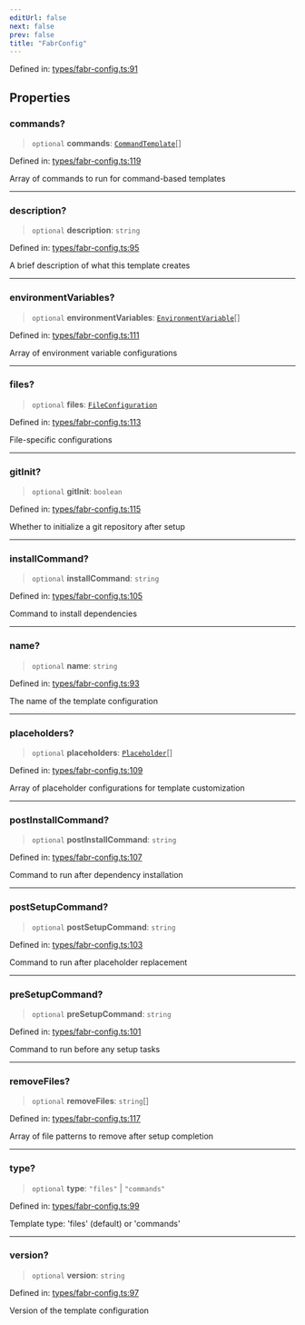 ```yaml
---
editUrl: false
next: false
prev: false
title: "FabrConfig"
---
```


Defined in: [types/fabr-config.ts:91](https://github.com/yashjawale/fabr/blob/af253d796213941a067e07d1a9e8b7372a1ddc07/src/types/fabr-config.ts#L91)

## Properties

### commands?

> `optional` **commands**: [`CommandTemplate`](/fabr/docs/api/types/fabr-config/interfaces/commandtemplate/)[]

Defined in: [types/fabr-config.ts:119](https://github.com/yashjawale/fabr/blob/af253d796213941a067e07d1a9e8b7372a1ddc07/src/types/fabr-config.ts#L119)

Array of commands to run for command-based templates

***

### description?

> `optional` **description**: `string`

Defined in: [types/fabr-config.ts:95](https://github.com/yashjawale/fabr/blob/af253d796213941a067e07d1a9e8b7372a1ddc07/src/types/fabr-config.ts#L95)

A brief description of what this template creates

***

### environmentVariables?

> `optional` **environmentVariables**: [`EnvironmentVariable`](/fabr/docs/api/types/fabr-config/interfaces/environmentvariable/)[]

Defined in: [types/fabr-config.ts:111](https://github.com/yashjawale/fabr/blob/af253d796213941a067e07d1a9e8b7372a1ddc07/src/types/fabr-config.ts#L111)

Array of environment variable configurations

***

### files?

> `optional` **files**: [`FileConfiguration`](/fabr/docs/api/types/fabr-config/interfaces/fileconfiguration/)

Defined in: [types/fabr-config.ts:113](https://github.com/yashjawale/fabr/blob/af253d796213941a067e07d1a9e8b7372a1ddc07/src/types/fabr-config.ts#L113)

File-specific configurations

***

### gitInit?

> `optional` **gitInit**: `boolean`

Defined in: [types/fabr-config.ts:115](https://github.com/yashjawale/fabr/blob/af253d796213941a067e07d1a9e8b7372a1ddc07/src/types/fabr-config.ts#L115)

Whether to initialize a git repository after setup

***

### installCommand?

> `optional` **installCommand**: `string`

Defined in: [types/fabr-config.ts:105](https://github.com/yashjawale/fabr/blob/af253d796213941a067e07d1a9e8b7372a1ddc07/src/types/fabr-config.ts#L105)

Command to install dependencies

***

### name?

> `optional` **name**: `string`

Defined in: [types/fabr-config.ts:93](https://github.com/yashjawale/fabr/blob/af253d796213941a067e07d1a9e8b7372a1ddc07/src/types/fabr-config.ts#L93)

The name of the template configuration

***

### placeholders?

> `optional` **placeholders**: [`Placeholder`](/fabr/docs/api/types/fabr-config/interfaces/placeholder/)[]

Defined in: [types/fabr-config.ts:109](https://github.com/yashjawale/fabr/blob/af253d796213941a067e07d1a9e8b7372a1ddc07/src/types/fabr-config.ts#L109)

Array of placeholder configurations for template customization

***

### postInstallCommand?

> `optional` **postInstallCommand**: `string`

Defined in: [types/fabr-config.ts:107](https://github.com/yashjawale/fabr/blob/af253d796213941a067e07d1a9e8b7372a1ddc07/src/types/fabr-config.ts#L107)

Command to run after dependency installation

***

### postSetupCommand?

> `optional` **postSetupCommand**: `string`

Defined in: [types/fabr-config.ts:103](https://github.com/yashjawale/fabr/blob/af253d796213941a067e07d1a9e8b7372a1ddc07/src/types/fabr-config.ts#L103)

Command to run after placeholder replacement

***

### preSetupCommand?

> `optional` **preSetupCommand**: `string`

Defined in: [types/fabr-config.ts:101](https://github.com/yashjawale/fabr/blob/af253d796213941a067e07d1a9e8b7372a1ddc07/src/types/fabr-config.ts#L101)

Command to run before any setup tasks

***

### removeFiles?

> `optional` **removeFiles**: `string`[]

Defined in: [types/fabr-config.ts:117](https://github.com/yashjawale/fabr/blob/af253d796213941a067e07d1a9e8b7372a1ddc07/src/types/fabr-config.ts#L117)

Array of file patterns to remove after setup completion

***

### type?

> `optional` **type**: `"files"` \| `"commands"`

Defined in: [types/fabr-config.ts:99](https://github.com/yashjawale/fabr/blob/af253d796213941a067e07d1a9e8b7372a1ddc07/src/types/fabr-config.ts#L99)

Template type: 'files' (default) or 'commands'

***

### version?

> `optional` **version**: `string`

Defined in: [types/fabr-config.ts:97](https://github.com/yashjawale/fabr/blob/af253d796213941a067e07d1a9e8b7372a1ddc07/src/types/fabr-config.ts#L97)

Version of the template configuration
